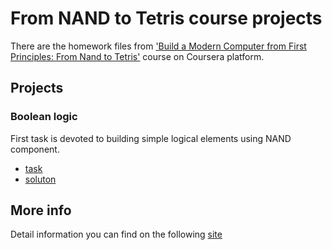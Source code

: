 # From NAND to Tetris course projects

There are the homework files from ['Build a Modern Computer from First Principles: From Nand to Tetris'](https://www.coursera.org/learn/build-a-computer) course on Coursera platform.

## Projects

### Boolean logic
First task is devoted to building simple logical elements using NAND component.
* [task](https://www.nand2tetris.org/project01)
* [soluton](https://github.com/0rps/from_nand_to_tetris/tree/main/01)


## More info
Detail information you can find on the following [site](https://www.nand2tetris.org/)


